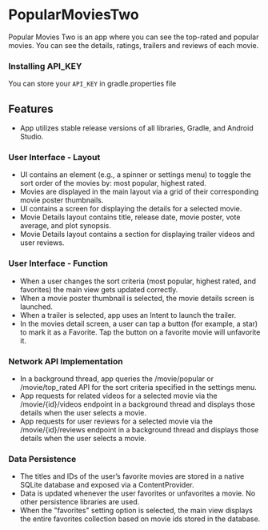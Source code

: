 # PopularMoviesTwo
Popular Movies Two is an app where you can see the top-rated and popular movies. You can see the details, ratings, trailers and reviews of each movie.

### Installing API_KEY
You can store your `API_KEY` in gradle.properties file

## Features
* App utilizes stable release versions of all libraries, Gradle, and Android Studio.

### User Interface - Layout
* UI contains an element (e.g., a spinner or settings menu) to toggle the sort order of the movies by: most popular, highest rated.
* Movies are displayed in the main layout via a grid of their corresponding movie poster thumbnails.
* UI contains a screen for displaying the details for a selected movie.
* Movie Details layout contains title, release date, movie poster, vote average, and plot synopsis.
* Movie Details layout contains a section for displaying trailer videos and user reviews.

### User Interface - Function
* When a user changes the sort criteria (most popular, highest rated, and favorites) the main view gets updated correctly.
* When a movie poster thumbnail is selected, the movie details screen is launched.
* When a trailer is selected, app uses an Intent to launch the trailer.
* In the movies detail screen, a user can tap a button (for example, a star) to mark it as a Favorite. Tap the button on a favorite movie will unfavorite it.

### Network API Implementation
* In a background thread, app queries the /movie/popular or /movie/top_rated API for the sort criteria specified in the settings menu.
* App requests for related videos for a selected movie via the /movie/{id}/videos endpoint in a background thread and displays those details when the user selects a movie.
* App requests for user reviews for a selected movie via the /movie/{id}/reviews endpoint in a background thread and displays those details when the user selects a movie.

### Data Persistence
* The titles and IDs of the user’s favorite movies are stored in a native SQLite database and exposed via a ContentProvider.
* Data is updated whenever the user favorites or unfavorites a movie. No other persistence libraries are used.
* When the "favorites" setting option is selected, the main view displays the entire favorites collection based on movie ids stored in the database.
